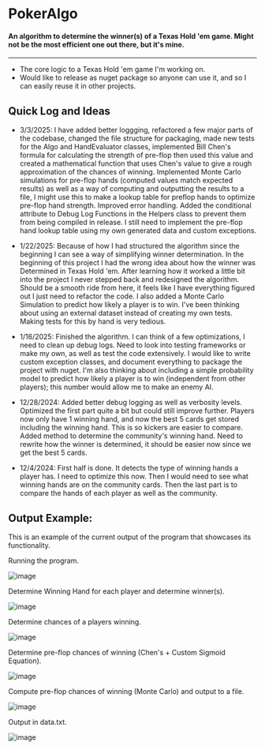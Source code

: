 # PokerAlgo
#### An algorithm to determine the winner(s) of a Texas Hold 'em game. Might not be the most efficient one out there, but it's mine.

---
- The core logic to a Texas Hold 'em game I'm working on.
- Would like to release as nuget package so anyone can use it, and so I can easily reuse it in other projects.
## Quick Log and Ideas
- 3/3/2025: I have added better loggging, refactored a few major parts of the codebase, changed the file structure for packaging, made new tests for the Algo and HandEvaluator classes, implemented Bill Chen's formula for calculating the strength of pre-flop then used this value and created a mathematical function that uses Chen's value to give a rough approximation of the chances of winning. Implemented Monte Carlo simulations for pre-flop hands (computed values match expected results) as well as a way of computing and outputting the results to a file, I might use this to make a lookup table for preflop hands to optimize pre-flop hand strength. Improved error handling. Added the conditional attribute to Debug Log Functions in the Helpers class to prevent them from being compiled in release. I still need to implement the pre-flop hand lookup table using my own generated data and custom exceptions.
 
- 1/22/2025: Because of how I had structured the algorithm since the beginning I can see a way of simplifying winner determination. In the beginning of this project I had the wrong idea about how the winner was Determined in Texas Hold 'em. After learning how it worked a little bit into the project I never stepped back and redesigned the algorithm. Should be a smooth ride from here, it feels like I have everything figured out I just need to refactor the code. I also added a Monte Carlo Simulation to predict how likely a player is to win. I've been thinking about using an external dataset instead of creating my own tests. Making tests for this by hand is very tedious.

- 1/16/2025: Finished the algorithm. I can think of a few optimizations, I need to clean up debug logs. Need to look into testing frameworks or make my own, as well as test the code extensively. I would like to write custom exception classes, and document everything to package the project with nuget. I'm also thinking about including a simple probability model to predict how likely a player is to win (independent from other players); this number would allow me to make an enemy AI.

- 12/28/2024: Added better debug logging as well as verbosity levels. Optimized the first part quite a bit but could still improve further. Players now only have 1 winning hand, and now the best 5 cards get stored including the winning hand. This is so kickers are easier to compare. Added method to determine the community's winning hand. Need to rewrite how the winner is determined, it should be easier now since we get the best 5 cards.

- 12/4/2024: First half is done. It detects the type of winning hands a player has. I need to optimize this now. Then I would need to see what winning hands are on the community cards. Then the last part is to compare the hands of each player as well as the community.

## Output Example:
This is an example of the current output of the program that showcases its functionality. 

Running the program. 

![image](https://github.com/user-attachments/assets/200029eb-2308-4294-8a27-5fc63cc9811f)

Determine Winning Hand for each player and determine winner(s). 

![image](https://github.com/user-attachments/assets/003148af-ad38-4226-a662-4883522397ce)

Determine chances of a players winning. 

![image](https://github.com/user-attachments/assets/71f27aa0-46d0-4479-a658-fb89a1016015)

Determine pre-flop chances of winning (Chen's + Custom Sigmoid Equation). 

![image](https://github.com/user-attachments/assets/4e0983a0-8f57-471c-ad01-963ffda8b5ca)

Compute pre-flop chances of winning (Monte Carlo) and output to a file. 

![image](https://github.com/user-attachments/assets/c6192874-f9d5-4d9a-9238-f5e7f29af4e9)

Output in data.txt. 

![image](https://github.com/user-attachments/assets/9bca59ba-b4c8-43f3-bf86-e538222286ae)
